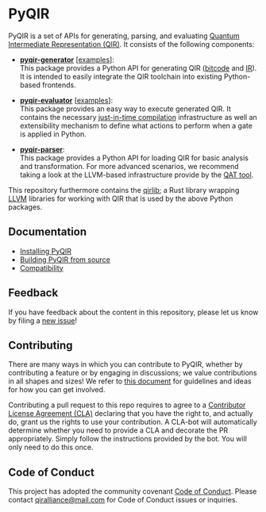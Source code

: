 # PyQIR

PyQIR is a set of APIs for generating, parsing, and evaluating [Quantum
Intermediate Representation (QIR)](https://github.com/qir-alliance/qir-spec). It
consists of the following components:

- [**pyqir-generator**](https://github.com/qir-alliance/pyqir/tree/main/pyqir-generator)
  [[examples](https://github.com/qir-alliance/pyqir/tree/main/examples/generator)]:
  <br/>
  This package provides a Python API for generating QIR
  ([bitcode](https://www.llvm.org/docs/BitCodeFormat.html) and
  [IR](https://llvm.org/docs/LangRef.html)). It is intended to easily integrate
  the QIR toolchain into existing Python-based frontends.

- [**pyqir-evaluator**](https://github.com/qir-alliance/pyqir/tree/main/pyqir-evaluator)
  [[examples](https://github.com/qir-alliance/pyqir/tree/main/examples/evaluator)]:
  <br/>
  This package provides an easy way to execute generated QIR. It contains the
  necessary [just-in-time
  compilation](https://en.wikipedia.org/wiki/Just-in-time_compilation)
  infrastructure as well an extensibility mechanism to define what actions to
  perform when a gate is applied in Python.

- [**pyqir-parser**](https://github.com/qir-alliance/pyqir/tree/main/pyqir-parser):
  <br/>
  This package provides a Python API for loading QIR for basic analysis and
  transformation. For more advanced scenarios, we recommend taking a look at the
  LLVM-based infrastructure provide by the [QAT
  tool](https://qir-alliance.github.io/qat/).

This repository furthermore contains the
[qirlib](https://github.com/qir-alliance/pyqir/tree/main/qirlib); a Rust library
wrapping [LLVM](https://llvm.org/) libraries for working with QIR that is used
by the above Python packages.

## Documentation

- [Installing
  PyQIR](https://qir-alliance.github.io/pyqir/getting-started/installing.html)
- [Building PyQIR from
  source](https://qir-alliance.github.io/pyqir/development-guide/building.html)
- [Compatibility](https://qir-alliance.github.io/pyqir/development-guide/compatibility.html)

## Feedback

If you have feedback about the content in this repository, please let us know by
filing a [new issue](https://github.com/qir-alliance/pyqir/issues/new)!

## Contributing

There are many ways in which you can contribute to PyQIR, whether by
contributing a feature or by engaging in discussions; we value contributions in
all shapes and sizes! We refer to [this document](CONTRIBUTING.md) for
guidelines and ideas for how you can get involved.

Contributing a pull request to this repo requires to agree to a [Contributor
License Agreement
(CLA)](https://en.wikipedia.org/wiki/Contributor_License_Agreement) declaring
that you have the right to, and actually do, grant us the rights to use your
contribution. A CLA-bot will automatically determine whether you need to provide
a CLA and decorate the PR appropriately. Simply follow the
instructions provided by the bot. You will only need to do this once.

## Code of Conduct

This project has adopted the community covenant [Code of
Conduct](https://github.com/qir-alliance/.github/blob/main/Code_of_Conduct.md#contributor-covenant-code-of-conduct).
Please contact [qiralliance@mail.com](mailto:qiralliance@mail.com) for Code of
Conduct issues or inquiries.

